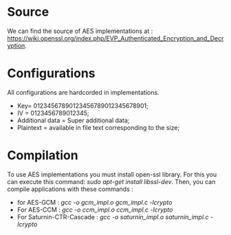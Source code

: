 # Source
We can find the source of AES implementations at : https://wiki.openssl.org/index.php/EVP_Authenticated_Encryption_and_Decryption. 

# Configurations
All configurations are hardcorded in implementations. 
* Key= 01234567890123456789012345678901;
* IV = 0123456789012345;
* Additional data = Super additional data;
* Plaintext = available in file text corresponding to the size;

# Compilation
To use AES implementations you must install open-ssl library. For this you can execute this command: 
*sudo apt-get install libssl-dev*.
Then, you can compile applications with these commands : 
* for AES-GCM : *gcc -o gcm_impl.o gcm_impl.c -lcrypto*
* For AES-CCM : *gcc -o ccm_impl.o ccm_impl.c -lcrypto*
* For Saturnin-CTR-Cascade : *gcc -o saturnin_impl.o saturnin_impl.c -lcrypto*